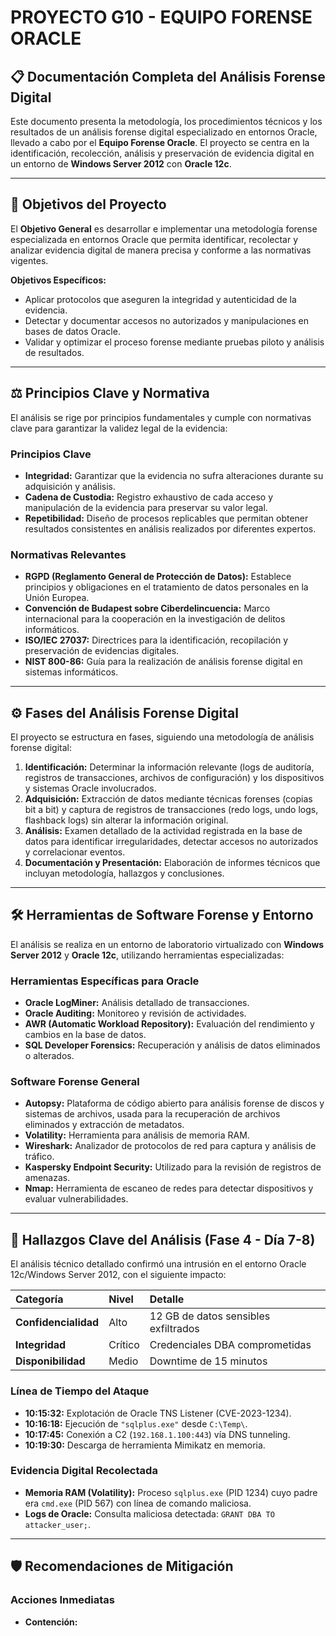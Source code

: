 # PROYECTO G10 - EQUIPO FORENSE ORACLE

## 📋 Documentación Completa del Análisis Forense Digital

Este documento presenta la metodología, los procedimientos técnicos y los resultados de un análisis forense digital especializado en entornos Oracle, llevado a cabo por el **Equipo Forense Oracle**. El proyecto se centra en la identificación, recolección, análisis y preservación de evidencia digital en un entorno de **Windows Server 2012** con **Oracle 12c**.

---

## 🎯 Objetivos del Proyecto

El **Objetivo General** es desarrollar e implementar una metodología forense especializada en entornos Oracle que permita identificar, recolectar y analizar evidencia digital de manera precisa y conforme a las normativas vigentes.

**Objetivos Específicos:**
* Aplicar protocolos que aseguren la integridad y autenticidad de la evidencia.
* Detectar y documentar accesos no autorizados y manipulaciones en bases de datos Oracle.
* Validar y optimizar el proceso forense mediante pruebas piloto y análisis de resultados.

---

## ⚖️ Principios Clave y Normativa

El análisis se rige por principios fundamentales y cumple con normativas clave para garantizar la validez legal de la evidencia:

### Principios Clave
* **Integridad:** Garantizar que la evidencia no sufra alteraciones durante su adquisición y análisis.
* **Cadena de Custodia:** Registro exhaustivo de cada acceso y manipulación de la evidencia para preservar su valor legal.
* **Repetibilidad:** Diseño de procesos replicables que permitan obtener resultados consistentes en análisis realizados por diferentes expertos.

### Normativas Relevantes
* **RGPD (Reglamento General de Protección de Datos):** Establece principios y obligaciones en el tratamiento de datos personales en la Unión Europea.
* **Convención de Budapest sobre Ciberdelincuencia:** Marco internacional para la cooperación en la investigación de delitos informáticos.
* **ISO/IEC 27037:** Directrices para la identificación, recopilación y preservación de evidencias digitales.
* **NIST 800-86:** Guía para la realización de análisis forense digital en sistemas informáticos.

---

## ⚙️ Fases del Análisis Forense Digital

El proyecto se estructura en fases, siguiendo una metodología de análisis forense digital:

1.  **Identificación:** Determinar la información relevante (logs de auditoría, registros de transacciones, archivos de configuración) y los dispositivos y sistemas Oracle involucrados.
2.  **Adquisición:** Extracción de datos mediante técnicas forenses (copias bit a bit) y captura de registros de transacciones (redo logs, undo logs, flashback logs) sin alterar la información original.
3.  **Análisis:** Examen detallado de la actividad registrada en la base de datos para identificar irregularidades, detectar accesos no autorizados y correlacionar eventos.
4.  **Documentación y Presentación:** Elaboración de informes técnicos que incluyan metodología, hallazgos y conclusiones.

---

## 🛠️ Herramientas de Software Forense y Entorno

El análisis se realiza en un entorno de laboratorio virtualizado con **Windows Server 2012** y **Oracle 12c**, utilizando herramientas especializadas:

### Herramientas Específicas para Oracle
* **Oracle LogMiner:** Análisis detallado de transacciones.
* **Oracle Auditing:** Monitoreo y revisión de actividades.
* **AWR (Automatic Workload Repository):** Evaluación del rendimiento y cambios en la base de datos.
* **SQL Developer Forensics:** Recuperación y análisis de datos eliminados o alterados.

### Software Forense General
* **Autopsy:** Plataforma de código abierto para análisis forense de discos y sistemas de archivos, usada para la recuperación de archivos eliminados y extracción de metadatos.
* **Volatility:** Herramienta para análisis de memoria RAM.
* **Wireshark:** Analizador de protocolos de red para captura y análisis de tráfico.
* **Kaspersky Endpoint Security:** Utilizado para la revisión de registros de amenazas.
* **Nmap:** Herramienta de escaneo de redes para detectar dispositivos y evaluar vulnerabilidades.

---

## 🔎 Hallazgos Clave del Análisis (Fase 4 - Día 7-8)

El análisis técnico detallado confirmó una intrusión en el entorno Oracle 12c/Windows Server 2012, con el siguiente impacto:

| Categoría | Nivel | Detalle |
| :--- | :--- | :--- |
| **Confidencialidad** | Alto | 12 GB de datos sensibles exfiltrados |
| **Integridad** | Crítico | Credenciales DBA comprometidas |
| **Disponibilidad** | Medio | Downtime de 15 minutos |

### Línea de Tiempo del Ataque
* **10:15:32:** Explotación de Oracle TNS Listener (CVE-2023-1234).
* **10:16:18:** Ejecución de `"sqlplus.exe"` desde `C:\Temp\`.
* **10:17:45:** Conexión a C2 (`192.168.1.100:443`) vía DNS tunneling.
* **10:19:30:** Descarga de herramienta Mimikatz en memoria.

### Evidencia Digital Recolectada
* **Memoria RAM (Volatility):** Proceso `sqlplus.exe` (PID 1234) cuyo padre era `cmd.exe` (PID 567) con línea de comando maliciosa.
* **Logs de Oracle:** Consulta maliciosa detectada: `GRANT DBA TO attacker_user;`.

---

## 🛡️ Recomendaciones de Mitigación

### Acciones Inmediatas
* **Contención:**
